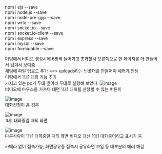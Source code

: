 npm i ejs --save   
npm i node.js --save    
npm i node-pre-gyp --save   
npm i wrtc --save   
npm i socket.io --save   
npm i socket.io-client --save   
npm i express --save   
npm i mysql --save   
npm i formidable --save       
    
미팅에서 비디오 생성시에 6명씩 들어가고 초과할시 오른쪽으로 한 페이지를 더 만들어서 넘겨서 보여줌   
채팅에 파일 업로드 추가 ==> uploads라는 빈폴더를 만들어야 에러가 안남      
미팅에서 1대1 대화 기능 추가     
가지고 있는 pc가 두대 뿐이라 두대로 실행해 보았다.
![image](https://user-images.githubusercontent.com/49871871/128483072-58e5d5cb-5b9c-4e1a-9277-4f14df44d783.png)   
비디오에 마우스를 가져다 대면 1대1 대화를 신청할 수 있는 버튼이 

![image](https://user-images.githubusercontent.com/49871871/128483126-f9e7554a-cf1a-43ac-96f0-b350809ebb49.png)   
대화신청이 온 경우   
   
![image](https://user-images.githubusercontent.com/49871871/128483214-e6a6511d-0e01-4ec8-9ef6-5981df9f6ca2.png)    
1대1 대화중일 때의 화면   
   
![image](https://user-images.githubusercontent.com/49871871/128485003-70848d1d-f8cd-4dc0-8602-47815f8667fe.png)   
다른사람이 1대1 대화중일 때의 화면  비디오 대신 1대1 대화중이라고 표시가 뜸     



카메라 없이 접속가능, 화면공유중 접속시 공유화면 보임 등 대부분의 에러 해결   

